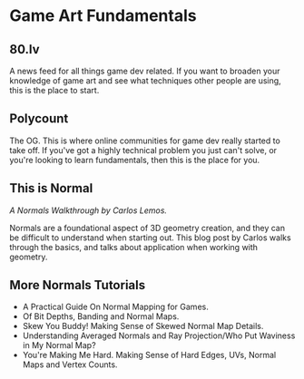 # Game Art Fundamentals

## 80.lv
A news feed for all things game dev related. If you want to broaden your knowledge of game art and see what techniques other people are using, this is the place to start.

## Polycount
The OG. This is where online communities for game dev really started to take off. If you've got a highly technical problem you just can't solve, or you're looking to learn fundamentals, then this is the place for you.

## This is Normal
*A Normals Walkthrough by Carlos Lemos.*

Normals are a foundational aspect of 3D geometry creation, and they can be difficult to understand when starting out. This blog post by Carlos walks through the basics, and talks about application when working with geometry.

## More Normals Tutorials
- A Practical Guide On Normal Mapping for Games.
- Of Bit Depths, Banding and Normal Maps.
- Skew You Buddy! Making Sense of Skewed Normal Map Details.
- Understanding Averaged Normals and Ray Projection/Who Put Waviness in My Normal Map?
- You're Making Me Hard. Making Sense of Hard Edges, UVs, Normal Maps and Vertex Counts.